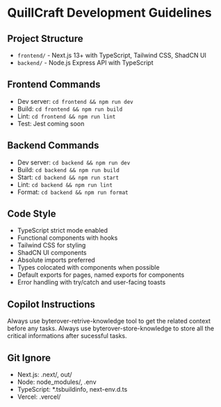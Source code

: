 # QuillCraft Development Guidelines

## Project Structure
- `frontend/` - Next.js 13+ with TypeScript, Tailwind CSS, ShadCN UI
- `backend/` - Node.js Express API with TypeScript

## Frontend Commands
- Dev server: `cd frontend && npm run dev`
- Build: `cd frontend && npm run build`
- Lint: `cd frontend && npm run lint`
- Test: Jest coming soon

## Backend Commands
- Dev server: `cd backend && npm run dev`
- Build: `cd backend && npm run build`
- Start: `cd backend && npm run start`
- Lint: `cd backend && npm run lint`
- Format: `cd backend && npm run format`

## Code Style
- TypeScript strict mode enabled
- Functional components with hooks
- Tailwind CSS for styling
- ShadCN UI components
- Absolute imports preferred
- Types colocated with components when possible
- Default exports for pages, named exports for components
- Error handling with try/catch and user-facing toasts

## Copilot Instructions
Always use byterover-retrive-knowledge tool to get the related context before any tasks.
Always use byterover-store-knowledge to store all the critical informations after sucessful tasks.

## Git Ignore
- Next.js: .next/, out/
- Node: node_modules/, .env
- TypeScript: *.tsbuildinfo, next-env.d.ts
- Vercel: .vercel/